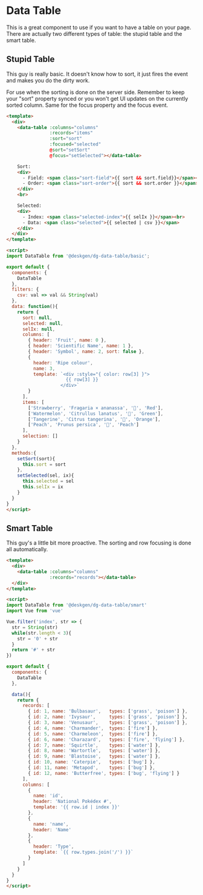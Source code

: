 # Data Table

This is a great component to use if you want to have a table on your page.
There are actually two different types of table: the stupid table and the smart
table.

## Stupid Table

This guy is really basic. It doesn't know how to sort, it just fires the event
and makes you do the dirty work.

For use when the sorting is done on the server side. Remember to keep your
"sort" property synced or you won't get UI updates on the currently sorted
column. Same for the focus property and the focus event.

```html
<template>
  <div>
    <data-table :columns="columns"
                :records="items"
                :sort="sort"
                :focused="selected"
                @sort="setSort"
                @focus="setSelected"></data-table>

    Sort:
    <div>
      - Field: <span class="sort-field">{{ sort && sort.field}}</span><br>
      - Order: <span class="sort-order">{{ sort && sort.order }}</span>
    </div>
    <br>

    Selected:
    <div>
      - Index: <span class="selected-index">{{ selIx }}</span><br>
      - Data: <span class="selected">{{ selected | csv }}</span>
    </div>
  </div>
</template>

<script>
import DataTable from '@deskgen/dg-data-table/basic';

export default {
  components: {
    DataTable
  },
  filters: {
    csv: val => val && String(val)
  },
  data: function(){
    return {
      sort: null,
      selected: null,
      selIx: null,
      columns: [
        { header: 'Fruit', name: 0 },
        { header: 'Scientific Name', name: 1 },
        { header: 'Symbol', name: 2, sort: false },
        {
          header: 'Ripe colour',
          name: 3,
          template: `<div :style="{ color: row[3] }">
                      {{ row[3] }}
                    </div>`
        }
      ],
      items: [
        ['Strawberry', 'Fragaria × ananassa', '🍓', 'Red'],
        ['Watermelon', 'Citrullus lanatus', '🍉', 'Green'],
        ['Tangerine', 'Citrus tangerina', '🍊', 'Orange'],
        ['Peach', 'Prunus persica', '🍑', 'Peach']
      ],
      selection: []
    }
  },
  methods:{
    setSort(sort){
      this.sort = sort
    },
    setSelected(sel, ix){
      this.selected = sel
      this.selIx = ix
    }
  }
}
</script>
```

## Smart Table

This guy's a little bit more proactive. The sorting and row focusing is done
all automatically.

```html
<template>
  <div>
    <data-table :columns="columns"
                :records="records"></data-table>
  </div>
</template>

<script>
import DataTable from '@deskgen/dg-data-table/smart'
import Vue from 'vue'

Vue.filter('index', str => {
  str = String(str)
  while(str.length < 3){
    str = '0' + str
  }
  return '#' + str
})

export default {
  components: {
    DataTable
  },

  data(){
    return {
      records: [
        { id: 1, name: 'Bulbasaur',   types: ['grass', 'poison'] },
        { id: 2, name: 'Ivysaur',     types: ['grass', 'poison'] },
        { id: 3, name: 'Venusaur',    types: ['grass', 'poison'] },
        { id: 4, name: 'Charmander',  types: ['fire'] },
        { id: 5, name: 'Charmeleon',  types: ['fire'] },
        { id: 6, name: 'Charazard',   types: ['fire', 'flying'] },
        { id: 7, name: 'Squirtle',    types: ['water'] },
        { id: 8, name: 'Wartortle',   types: ['water'] },
        { id: 9, name: 'Blastoise',   types: ['water'] },
        { id: 10, name: 'Caterpie',   types: ['bug'] },
        { id: 11, name: 'Metapod',    types: ['bug'] },
        { id: 12, name: 'Butterfree', types: ['bug', 'flying'] }
      ],
      columns: [
        {
          name: 'id',
          header: 'National Pokédex #',
          template: '{{ row.id | index }}'
        },
        {
          name: 'name',
          header: 'Name'
        },
        {
          header: 'Type',
          template: `{{ row.types.join('/') }}`
        }
      ]
    }
  }
}
</script>
```
